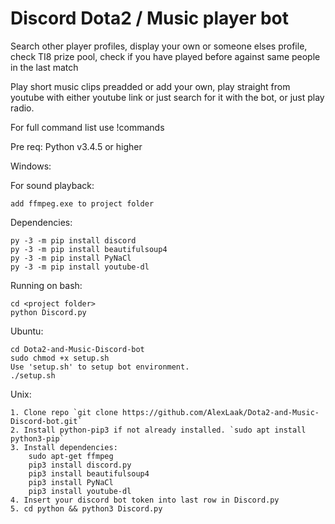 # Discord Dota2 / Music player bot

Search other player profiles, display your own or someone elses profile, check TI8 prize pool, check if you have played before against same people in the last match

Play short music clips preadded or add your own, play straight from youtube with either youtube link or just search for it with the bot, or just play radio.

For full command list use !commands


Pre req: Python v3.4.5 or higher

Windows:

For sound playback:
```
add ffmpeg.exe to project folder
```
Dependencies:
```
py -3 -m pip install discord
py -3 -m pip install beautifulsoup4
py -3 -m pip install PyNaCl
py -3 -m pip install youtube-dl

```
    
Running on bash:
```
cd <project folder>
python Discord.py
```

Ubuntu:
```
cd Dota2-and-Music-Discord-bot
sudo chmod +x setup.sh
Use 'setup.sh' to setup bot environment.
./setup.sh
```

Unix:
```
1. Clone repo `git clone https://github.com/AlexLaak/Dota2-and-Music-Discord-bot.git`
2. Install python-pip3 if not already installed. `sudo apt install python3-pip`
3. Install dependencies:
	sudo apt-get ffmpeg
	pip3 install discord.py
	pip3 install beautifulsoup4
	pip3 install PyNaCl
	pip3 install youtube-dl
4. Insert your discord bot token into last row in Discord.py
5. cd python && python3 Discord.py
```	

